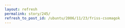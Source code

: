 ```yaml
---
layout: refresh
permalink: story/245/
refresh_to_post_id: /ubuntu/2006/11/23/friss-csomagok
---
```

